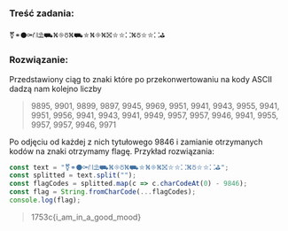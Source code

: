 ### Treść zadania:

```⚧⚭⚫⚩⛙⛱⛟⛕⛗⛣⛕⛟⛤⛕⛗⛕⛝⛥⛥⛚⛕⛣⛥⛥⛚⛳```

### Rozwiązanie:

Przedstawiony ciąg to znaki które po przekonwertowaniu na kody ASCII dadzą nam kolejno liczby 

> 9895, 9901, 9899, 9897, 9945, 9969, 9951, 9941, 9943, 9955, 9941, 9951, 9956, 9941, 9943, 9941, 9949, 9957, 9957, 9946, 9941, 9955, 9957, 9957, 9946, 9971

Po odjęciu od każdej z nich tytułowego 9846 i zamianie otrzymanych kodów na znaki otrzymamy flagę. Przykład rozwiązania: 

```js
const text = "⚧⚭⚫⚩⛙⛱⛟⛕⛗⛣⛕⛟⛤⛕⛗⛕⛝⛥⛥⛚⛕⛣⛥⛥⛚⛳";
const splitted = text.split("");
const flagCodes = splitted.map(c => c.charCodeAt(0) - 9846);
const flag = String.fromCharCode(...flagCodes);
console.log(flag); 
```

> 1753c{i_am_in_a_good_mood}
